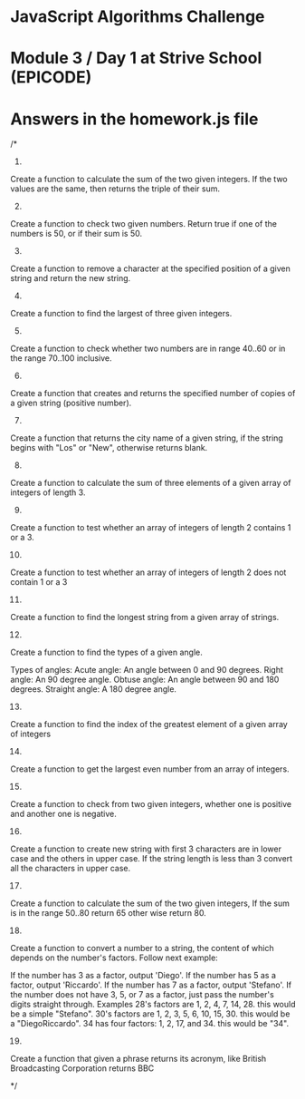 
# JavaScript Algorithms Challenge

# Module 3 / Day 1 at Strive School (EPICODE)
# Answers in the homework.js file

/*

1)
Create a function to calculate the sum of the two given integers. If the two values are the same, then returns the triple of their sum.

2)
Create a function to check two given numbers. Return true if one of the numbers is 50, or if their sum is 50.

3)
Create a function to remove a character at the specified position of a given string and return the new string.

4)
 Create a function to find the largest of three given integers.

5)
Create a function to check whether two numbers are in range 40..60 or in the range 70..100 inclusive.

6) 
Create a function that creates and returns the specified number of copies of a given string (positive number).

7)
Create a function that returns the city name of a given string, if the string begins with "Los" or "New", otherwise returns blank.

8)
Create a function to calculate the sum of three elements of a given array of integers of length 3.

9)
Create a function to test whether an array of integers of length 2 contains 1 or a 3. 

10)
Create a function to test whether an array of integers of length 2 does not contain 1 or a 3

11)
Create a function to find the longest string from a given array of strings.

12)
Create a function to find the types of a given angle.

Types of angles:
    Acute angle: An angle between 0 and 90 degrees.
    Right angle: An 90 degree angle.
    Obtuse angle: An angle between 90 and 180 degrees.
    Straight angle: A 180 degree angle.

13)
Create a function to find the index of the greatest element of a given array of integers

14)
Create a function to get the largest even number from an array of integers.

15)
Create a function to check from two given integers, whether one is positive and another one is negative.

16)
Create a function to create new string with first 3 characters are in lower case and the others in upper case. If the string length is less than 3 convert all the characters in upper case. 

17)
Create a function to calculate the sum of the two given integers, If the sum is in the range 50..80 return 65 other wise return 80.

18)
Create a function to convert a number to a string, the content of which depends on the number's factors. Follow next example:

If the number has 3 as a factor, output 'Diego'.
If the number has 5 as a factor, output 'Riccardo'.
If the number has 7 as a factor, output 'Stefano'.
If the number does not have 3, 5, or 7 as a factor, just pass the number's digits straight through.
Examples
28's factors are 1, 2, 4, 7, 14, 28.
this would be a simple "Stefano".
30's factors are 1, 2, 3, 5, 6, 10, 15, 30.
this would be a "DiegoRiccardo".
34 has four factors: 1, 2, 17, and 34.
this would be "34".

19)
Create a function that given a phrase returns its acronym, like British Broadcasting Corporation returns BBC

*/
